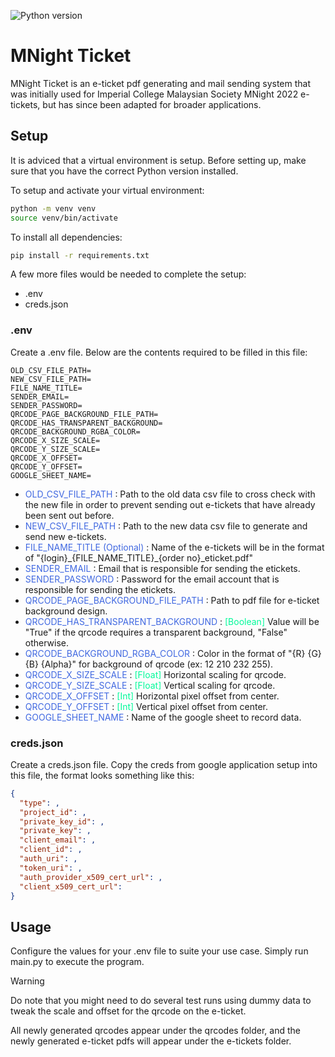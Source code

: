 ![Python version](https://img.shields.io/badge/python-3.11-blue)

# MNight Ticket

MNight Ticket is an e-ticket pdf generating and mail sending system that was initially used for Imperial College Malaysian Society MNight 2022 e-tickets, but has since been adapted for broader applications.

## Setup

It is adviced that a virtual environment is setup. Before setting up, make sure that you have the correct Python version installed.

To setup and activate your virtual environment:

```bash
python -m venv venv
source venv/bin/activate 
```

To install all dependencies:

```bash
pip install -r requirements.txt
```

A few more files would be needed to complete the setup:
- .env
- creds.json

### .env
Create a .env file. Below are the contents required to be filled in this file:

```.env
OLD_CSV_FILE_PATH=
NEW_CSV_FILE_PATH=
FILE_NAME_TITLE=
SENDER_EMAIL=
SENDER_PASSWORD=
QRCODE_PAGE_BACKGROUND_FILE_PATH=
QRCODE_HAS_TRANSPARENT_BACKGROUND=
QRCODE_BACKGROUND_RGBA_COLOR=
QRCODE_X_SIZE_SCALE=
QRCODE_Y_SIZE_SCALE=
QRCODE_X_OFFSET=
QRCODE_Y_OFFSET=
GOOGLE_SHEET_NAME=
```

- <span style="color:#4169E1"> OLD_CSV_FILE_PATH </span>: Path to the old data csv file to cross check with the new file in order to prevent sending out e-tickets that have already been sent out before.
- <span style="color:#4169E1"> NEW_CSV_FILE_PATH </span>: Path to the new data csv file to generate and send new e-tickets.
- <span style="color:#4169E1"> FILE_NAME_TITLE (Optional) </span>: Name of the e-tickets will be in the format of "{login}_{FILE_NAME_TITLE}\_{order no}_eticket.pdf"
- <span style="color:#4169E1"> SENDER_EMAIL </span>: Email that is responsible for sending the etickets.
- <span style="color:#4169E1"> SENDER_PASSWORD </span>: Password for the email account that is responsible for sending the etickets.
- <span style="color:#4169E1"> QRCODE_PAGE_BACKGROUND_FILE_PATH </span>: Path to pdf file for e-ticket background design.
- <span style="color:#4169E1"> QRCODE_HAS_TRANSPARENT_BACKGROUND </span>: <span style="color:	#00FA9A">[Boolean]</span> Value will be "True" if the qrcode requires a transparent background, "False" otherwise.
- <span style="color:#4169E1"> QRCODE_BACKGROUND_RGBA_COLOR </span>: Color in the format of "{R} {G} {B} {Alpha}" for background of qrcode (ex: 12 210 232 255).
- <span style="color:#4169E1"> QRCODE_X_SIZE_SCALE </span>: <span style="color:	#00FA9A">[Float]</span> Horizontal scaling for qrcode.
- <span style="color:#4169E1"> QRCODE_Y_SIZE_SCALE </span>: <span style="color:	#00FA9A">[Float]</span> Vertical scaling for qrcode.
- <span style="color:#4169E1"> QRCODE_X_OFFSET </span>: <span style="color:	#00FA9A">[Int]</span> Horizontal pixel offset from center.
- <span style="color:#4169E1"> QRCODE_Y_OFFSET </span>: <span style="color:	#00FA9A">[Int]</span> Vertical pixel offset from center.
- <span style="color:#4169E1"> GOOGLE_SHEET_NAME </span>: Name of the google sheet to record data.

### creds.json
Create a creds.json file. Copy the creds from google application setup into this file, the format looks something like this:

```json
{
  "type": ,
  "project_id": ,
  "private_key_id": ,
  "private_key": ,
  "client_email": ,
  "client_id": ,
  "auth_uri": ,
  "token_uri": ,
  "auth_provider_x509_cert_url": ,
  "client_x509_cert_url":
}
```

## Usage
Configure the values for your .env file to suite your use case. Simply run main.py to execute the program.

> [!WARNING]
> Do note that you might need to do several test runs using dummy data to tweak the scale and offset for the qrcode on the e-ticket.

All newly generated qrcodes appear under the qrcodes folder, and the newly generated e-ticket pdfs will appear under the e-tickets folder.